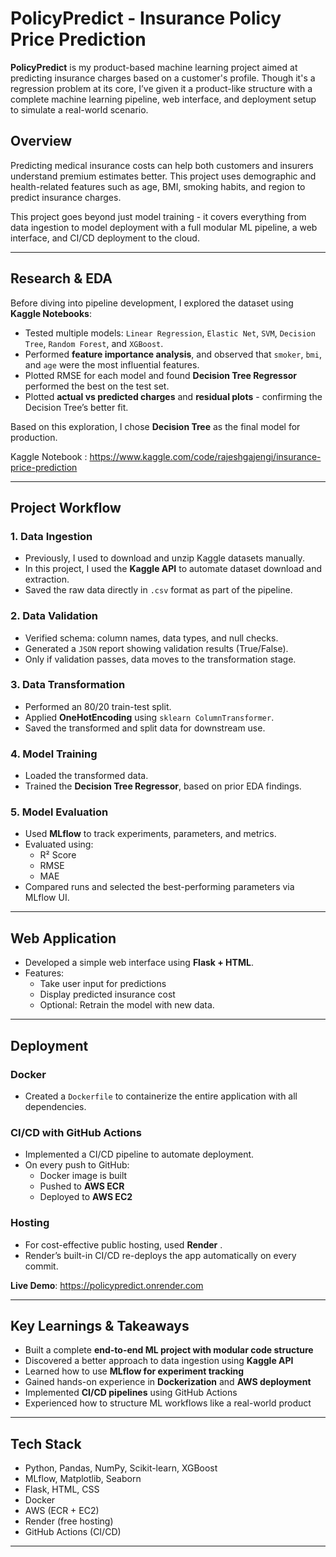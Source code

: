 # PolicyPredict  - Insurance Policy Price Prediction

**PolicyPredict** is my product-based machine learning project aimed at predicting insurance charges based on a customer's profile. Though it's a regression problem at its core, I’ve given it a product-like structure with a complete machine learning pipeline, web interface, and deployment setup to simulate a real-world scenario.

##  Overview

Predicting medical insurance costs can help both customers and insurers understand premium estimates better. This project uses demographic and health-related features such as age, BMI, smoking habits, and region to predict insurance charges.

This project goes beyond just model training - it covers everything from data ingestion to model deployment with a full modular ML pipeline, a web interface, and CI/CD deployment to the cloud.

---

##  Research & EDA

Before diving into pipeline development, I explored the dataset using **Kaggle Notebooks**:

- Tested multiple models: `Linear Regression`, `Elastic Net`, `SVM`, `Decision Tree`, `Random Forest`, and `XGBoost`.
- Performed **feature importance analysis**, and observed that `smoker`, `bmi`, and `age` were the most influential features.
- Plotted RMSE for each model and found **Decision Tree Regressor** performed the best on the test set.
- Plotted **actual vs predicted charges** and **residual plots** - confirming the Decision Tree’s better fit.

Based on this exploration, I chose **Decision Tree** as the final model for production.

Kaggle Notebook : https://www.kaggle.com/code/rajeshgajengi/insurance-price-prediction

---

##  Project Workflow

###  1. Data Ingestion
- Previously, I used to download and unzip Kaggle datasets manually.
- In this project, I used the **Kaggle API** to automate dataset download and extraction.
- Saved the raw data directly in `.csv` format as part of the pipeline.

###  2. Data Validation
- Verified schema: column names, data types, and null checks.
- Generated a `JSON` report showing validation results (True/False).
- Only if validation passes, data moves to the transformation stage.

###  3. Data Transformation
- Performed an 80/20 train-test split.
- Applied **OneHotEncoding** using `sklearn ColumnTransformer`.
- Saved the transformed and split data for downstream use.

###  4. Model Training
- Loaded the transformed data.
- Trained the **Decision Tree Regressor**, based on prior EDA findings.

###  5. Model Evaluation
- Used **MLflow** to track experiments, parameters, and metrics.
- Evaluated using:
  - R² Score
  - RMSE
  - MAE
- Compared runs and selected the best-performing parameters via MLflow UI.

---

##  Web Application

- Developed a simple web interface using **Flask + HTML**.
- Features:
  - Take user input for predictions
  - Display predicted insurance cost
  - Optional: Retrain the model with new data.

---

##  Deployment

###  Docker
- Created a `Dockerfile` to containerize the entire application with all dependencies.

###  CI/CD with GitHub Actions
- Implemented a CI/CD pipeline to automate deployment.
- On every push to GitHub:
  - Docker image is built
  - Pushed to **AWS ECR**
  - Deployed to **AWS EC2**

###  Hosting
- For cost-effective public hosting, used **Render** .
- Render’s built-in CI/CD re-deploys the app automatically on every commit.

 **Live Demo**: https://policypredict.onrender.com  
 <!-- **Demo Video**: [Add Video Link Here] -->

---

##  Key Learnings & Takeaways

- Built a complete **end-to-end ML project with modular code structure**
- Discovered a better approach to data ingestion using **Kaggle API**
- Learned how to use **MLflow for experiment tracking**
- Gained hands-on experience in **Dockerization** and **AWS deployment**
- Implemented **CI/CD pipelines** using GitHub Actions
- Experienced how to structure ML workflows like a real-world product

---

##  Tech Stack

- Python, Pandas, NumPy, Scikit-learn, XGBoost
- MLflow, Matplotlib, Seaborn
- Flask, HTML, CSS
- Docker
- AWS (ECR + EC2)
- Render (free hosting)
- GitHub Actions (CI/CD)

---

<!-- ## 📈 Results

| Model           | RMSE     | R² Score |
|----------------|----------|----------|
| Linear Regression | ...    | ...      |
| Decision Tree   | ✅ Lowest | ✅ Best   |
| XGBoost         | ...      | ...      |

*(Full comparison and plots are available in the notebook.)*

--- -->

<!-- ## 🧭 Future Improvements

- Use a larger dataset with more policy features
- Add user authentication in the web app
- Integrate a database for storing user predictions
- Monitor model drift and retrain automatically

--- -->

<!-- ## 🙋‍♂️ Author

**Your Name**  
📧 [YourEmail@example.com]  
🔗 [LinkedIn](https://linkedin.com/in/yourprofile) | [GitHub](https://github.com/yourusername)

--- -->

<!-- ## 📁 Folder Structure -->

